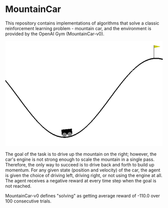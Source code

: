 # MountainCar

This repository contains implementations of algorithms that solve a classic reinforcement learning problem - mountain car, and the environment is provided by the OpenAI Gym (MountainCar-v0). 

![Output sample](mountaincar.gif)


The goal of the task is to drive up the mountain on the right; however, the car's engine is not strong enough to scale the mountain in a single pass. Therefore, the only way to succeed is to drive back and forth to build up momentum. For any given state (position and velocity) of the car, the agent is given the choice of driving left, driving right, or not using the engine at all. The agent receives a negative reward at every time step when the goal is not reached. 

MountainCar-v0 defines "solving" as getting average reward of -110.0 over 100 consecutive trials. 

